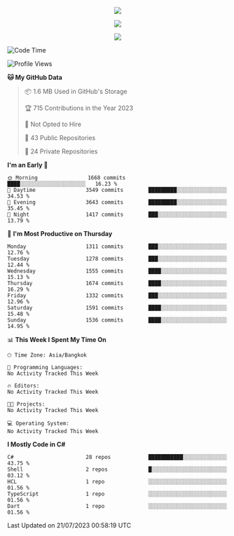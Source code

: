 <p align="center">
  <a href="say-hi.gif"> 
    <img align="center" src="say-hi.gif"/>
  </a>
</p>
<p align="center">
  <a href="https://github.com/htthinh1999">
    <img align="center" src="https://github-readme-stats-kappa-pink.vercel.app/api?username=htthinh1999&show_icons=true&count_private=true&theme=dracula"/>
  </a>
</p>
<p align="center">
  <a href="https://github.com/htthinh1999">
    <img src="https://github-readme-stats-kappa-pink.vercel.app/api/top-langs/?username=htthinh1999&layout=compact&langs_count=6&count_private=true&hide=tsql,hlsl,glsl,shaderlab&theme=dracula"/>
  </a>
</p>

<!--START_SECTION:waka-->
![Code Time](http://img.shields.io/badge/Code%20Time-0%20secs-blue)

![Profile Views](http://img.shields.io/badge/Profile%20Views-0-blue)

**🐱 My GitHub Data** 

> 📦 1.6 MB Used in GitHub's Storage 
 > 
> 🏆 715 Contributions in the Year 2023
 > 
> 🚫 Not Opted to Hire
 > 
> 📜 43 Public Repositories 
 > 
> 🔑 24 Private Repositories 
 > 
**I'm an Early 🐤** 

```text
🌞 Morning                1668 commits        ████░░░░░░░░░░░░░░░░░░░░░   16.23 % 
🌆 Daytime                3549 commits        █████████░░░░░░░░░░░░░░░░   34.53 % 
🌃 Evening                3643 commits        █████████░░░░░░░░░░░░░░░░   35.45 % 
🌙 Night                  1417 commits        ███░░░░░░░░░░░░░░░░░░░░░░   13.79 % 
```
📅 **I'm Most Productive on Thursday** 

```text
Monday                   1311 commits        ███░░░░░░░░░░░░░░░░░░░░░░   12.76 % 
Tuesday                  1278 commits        ███░░░░░░░░░░░░░░░░░░░░░░   12.44 % 
Wednesday                1555 commits        ████░░░░░░░░░░░░░░░░░░░░░   15.13 % 
Thursday                 1674 commits        ████░░░░░░░░░░░░░░░░░░░░░   16.29 % 
Friday                   1332 commits        ███░░░░░░░░░░░░░░░░░░░░░░   12.96 % 
Saturday                 1591 commits        ████░░░░░░░░░░░░░░░░░░░░░   15.48 % 
Sunday                   1536 commits        ████░░░░░░░░░░░░░░░░░░░░░   14.95 % 
```


📊 **This Week I Spent My Time On** 

```text
🕑︎ Time Zone: Asia/Bangkok

💬 Programming Languages: 
No Activity Tracked This Week

🔥 Editors: 
No Activity Tracked This Week

🐱‍💻 Projects: 
No Activity Tracked This Week

💻 Operating System: 
No Activity Tracked This Week
```

**I Mostly Code in C#** 

```text
C#                       28 repos            ███████████░░░░░░░░░░░░░░   43.75 % 
Shell                    2 repos             █░░░░░░░░░░░░░░░░░░░░░░░░   03.12 % 
HCL                      1 repo              ░░░░░░░░░░░░░░░░░░░░░░░░░   01.56 % 
TypeScript               1 repo              ░░░░░░░░░░░░░░░░░░░░░░░░░   01.56 % 
Dart                     1 repo              ░░░░░░░░░░░░░░░░░░░░░░░░░   01.56 % 
```




 Last Updated on 21/07/2023 00:58:19 UTC
<!--END_SECTION:waka-->
